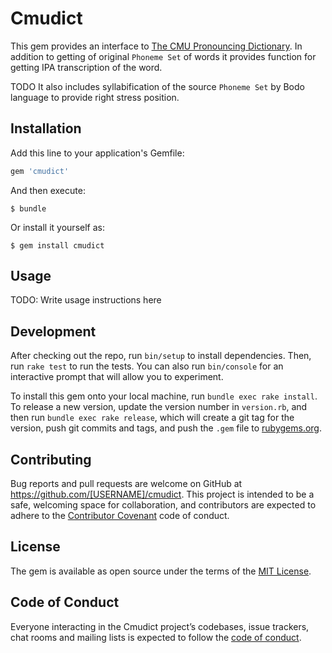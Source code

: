 # Cmudict

This gem provides an interface to [The CMU Pronouncing Dictionary](http://www.speech.cs.cmu.edu/cgi-bin/cmudict). In addition to getting of original `Phoneme Set` of words it provides function for getting IPA transcription of the word.

TODO It also includes syllabification of the source `Phoneme Set` by Bodo language to provide right stress position.

## Installation

Add this line to your application's Gemfile:

```ruby
gem 'cmudict'
```

And then execute:

    $ bundle

Or install it yourself as:

    $ gem install cmudict

## Usage

TODO: Write usage instructions here

## Development

After checking out the repo, run `bin/setup` to install dependencies. Then, run `rake test` to run the tests. You can also run `bin/console` for an interactive prompt that will allow you to experiment.

To install this gem onto your local machine, run `bundle exec rake install`. To release a new version, update the version number in `version.rb`, and then run `bundle exec rake release`, which will create a git tag for the version, push git commits and tags, and push the `.gem` file to [rubygems.org](https://rubygems.org).

## Contributing

Bug reports and pull requests are welcome on GitHub at https://github.com/[USERNAME]/cmudict. This project is intended to be a safe, welcoming space for collaboration, and contributors are expected to adhere to the [Contributor Covenant](http://contributor-covenant.org) code of conduct.

## License

The gem is available as open source under the terms of the [MIT License](https://opensource.org/licenses/MIT).

## Code of Conduct

Everyone interacting in the Cmudict project’s codebases, issue trackers, chat rooms and mailing lists is expected to follow the [code of conduct](https://github.com/[USERNAME]/cmudict/blob/master/CODE_OF_CONDUCT.md).
